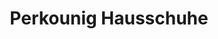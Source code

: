 ---
title: "Perkounig Hausschuhe"
url: /klagenfurt-am-woerthersee/perkounig-hausschuhe/
shop: Schuhe
---